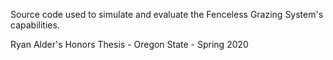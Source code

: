Source code used to simulate and evaluate the Fenceless Grazing System's capabilities.

Ryan Alder's Honors Thesis - Oregon State - Spring 2020
